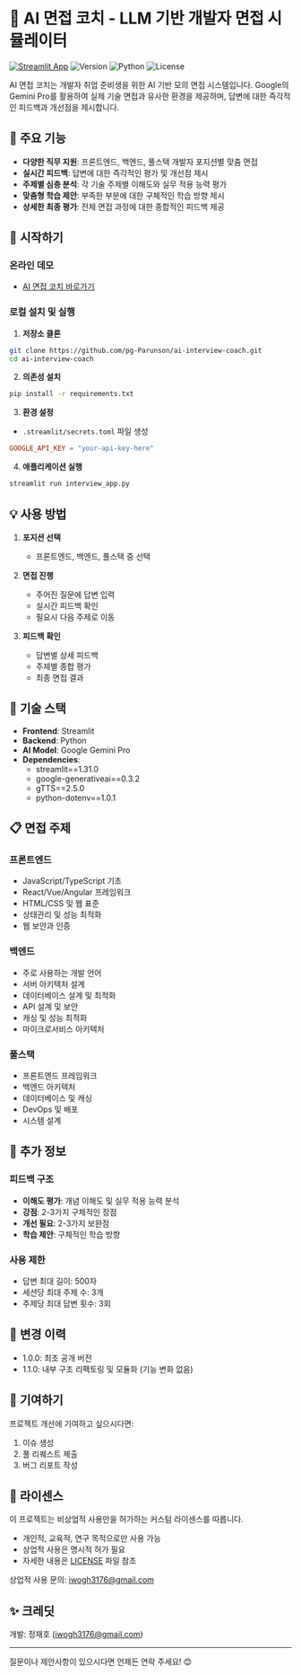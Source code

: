 # 🤖 AI 면접 코치 - LLM 기반 개발자 면접 시뮬레이터

[![Streamlit App](https://static.streamlit.io/badges/streamlit_badge_black_white.svg)](https://ai-interview-service-uzyraeqymsdzsasxpa8ies.streamlit.app)
![Version](https://img.shields.io/badge/version-1.1.0-blue)
![Python](https://img.shields.io/badge/python-3.9%2B-blue)
![License](https://img.shields.io/badge/license-MIT-green)

AI 면접 코치는 개발자 취업 준비생을 위한 AI 기반 모의 면접 시스템입니다. Google의 Gemini Pro를 활용하여 실제 기술 면접과 유사한 환경을 제공하며, 답변에 대한 즉각적인 피드백과 개선점을 제시합니다.

## 📌 주요 기능

- **다양한 직무 지원**: 프론트엔드, 백엔드, 풀스택 개발자 포지션별 맞춤 면접
- **실시간 피드백**: 답변에 대한 즉각적인 평가 및 개선점 제시
- **주제별 심층 분석**: 각 기술 주제별 이해도와 실무 적용 능력 평가
- **맞춤형 학습 제안**: 부족한 부분에 대한 구체적인 학습 방향 제시
- **상세한 최종 평가**: 전체 면접 과정에 대한 종합적인 피드백 제공

## 🚀 시작하기

### 온라인 데모
- [AI 면접 코치 바로가기](https://ai-interview-coach.streamlit.app)

### 로컬 설치 및 실행

1. **저장소 클론**
```bash
git clone https://github.com/pg-Parunson/ai-interview-coach.git
cd ai-interview-coach
```

2. **의존성 설치**
```bash
pip install -r requirements.txt
```

3. **환경 설정**
- `.streamlit/secrets.toml` 파일 생성
```toml
GOOGLE_API_KEY = "your-api-key-here"
```

4. **애플리케이션 실행**
```bash
streamlit run interview_app.py
```

## 💡 사용 방법

1. **포지션 선택**
   - 프론트엔드, 백엔드, 풀스택 중 선택

2. **면접 진행**
   - 주어진 질문에 답변 입력
   - 실시간 피드백 확인
   - 필요시 다음 주제로 이동

3. **피드백 확인**
   - 답변별 상세 피드백
   - 주제별 종합 평가
   - 최종 면접 결과

## 🔧 기술 스택

- **Frontend**: Streamlit
- **Backend**: Python
- **AI Model**: Google Gemini Pro
- **Dependencies**:
  - streamlit==1.31.0
  - google-generativeai==0.3.2
  - gTTS==2.5.0
  - python-dotenv==1.0.1

## 📋 면접 주제

### 프론트엔드
- JavaScript/TypeScript 기초
- React/Vue/Angular 프레임워크
- HTML/CSS 및 웹 표준
- 상태관리 및 성능 최적화
- 웹 보안과 인증

### 백엔드
- 주로 사용하는 개발 언어
- 서버 아키텍처 설계
- 데이터베이스 설계 및 최적화
- API 설계 및 보안
- 캐싱 및 성능 최적화
- 마이크로서비스 아키텍처

### 풀스택
- 프론트엔드 프레임워크
- 백엔드 아키텍처
- 데이터베이스 및 캐싱
- DevOps 및 배포
- 시스템 설계

## 📝 추가 정보

### 피드백 구조
- **이해도 평가**: 개념 이해도 및 실무 적용 능력 분석
- **강점**: 2-3가지 구체적인 장점
- **개선 필요**: 2-3가지 보완점
- **학습 제안**: 구체적인 학습 방향

### 사용 제한
- 답변 최대 길이: 500자
- 세션당 최대 주제 수: 3개
- 주제당 최대 답변 횟수: 3회

## 📜 변경 이력

- 1.0.0: 최초 공개 버전
- 1.1.0: 내부 구조 리팩토링 및 모듈화 (기능 변화 없음)

## 🤝 기여하기

프로젝트 개선에 기여하고 싶으시다면:
1. 이슈 생성
2. 풀 리퀘스트 제출
3. 버그 리포트 작성

## 📜 라이센스

이 프로젝트는 비상업적 사용만을 허가하는 커스텀 라이센스를 따릅니다. 
- 개인적, 교육적, 연구 목적으로만 사용 가능
- 상업적 사용은 명시적 허가 필요
- 자세한 내용은 [LICENSE](LICENSE) 파일 참조

상업적 사용 문의: iwogh3176@gmail.com

## ✨ 크레딧

개발: 정재호 (iwogh3176@gmail.com)

---

질문이나 제안사항이 있으시다면 언제든 연락 주세요! 😊